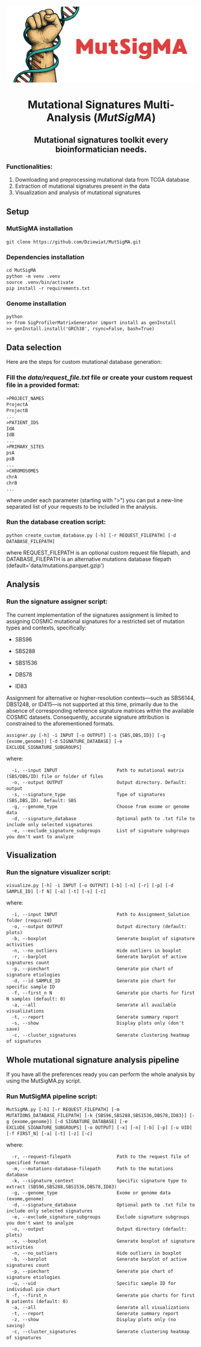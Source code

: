 <p align="center">
  <img src="MutSigMA.png" alt="Logo projektu">
</p>

<h1 align="center"><strong>Mutational Signatures Multi-Analysis (<em>MutSigMA</em>)</strong></h1>

<h2 align="center"><strong>Mutational signatures toolkit every bioinformatician needs.</strong></h2>

### Functionalities:
1) Downloading and preprocessing mutational data from TCGA database
2) Extraction of mutational signatures present in the data
3) Visualization and analysis of mutational signatures

## Setup

### MutSigMA installation
    git clone https://github.com/Dziewiat/MutSigMA.git

### Dependencies installation
    cd MutSigMA
    python -m venv .venv
    source .venv/bin/activate
    pip install -r requirements.txt

### Genome installation
    python
    >> from SigProfilerMatrixGenerator import install as genInstall
    >> genInstall.install('GRCh38', rsync=False, bash=True)

## Data selection
Here are the steps for custom mutational database generation:

### Fill the *data/request_file.txt* file or create your custom request file in a provided format:
    >PROJECT_NAMES
    ProjectA
    ProjectB
    ...
    >PATIENT_IDS
    IdA
    IdB
    ...
    >PRIMARY_SITES
    psA   
    psB
    ...
    >CHROMOSOMES
    chrA
    chrB
    ...

where under each parameter (starting with ">") you can put a new-line separated list of your requests to be included in the analysis.

### Run the database creation script:
    python create_custom_database.py [-h] [-r REQUEST_FILEPATH] [-d DATABASE_FILEPATH]

where REQUEST_FILEPATH is an optional custom request file filepath, and DATABASE_FILEPATH is an alternative mutations database filepath (default='data/mutations.parquet.gzip')

## Analysis

### Run the signature assigner script:

The current implementation of the signatures assignment is limited to assigning COSMIC mutational signatures for a restricted set of mutation types and contexts, specifically:

- SBS96

- SBS288

- SBS1536

- DBS78

- ID83

Assignment for alternative or higher-resolution contexts—such as SBS6144, DBS1248, or ID415—is not supported at this time, primarily due to the absence of corresponding reference signature matrices within the available COSMIC datasets. Consequently, accurate signature attribution is constrained to the aforementioned formats.
 
    assigner.py [-h] -i INPUT [-o OUTPUT] [-s {SBS,DBS,ID}] [-g {exome,genome}] [-d SIGNATURE_DATABASE] [-e EXCLUDE_SIGNATURE_SUBGROUPS]

where:

      -i, --input INPUT                      Path to mutational matrix (SBS/DBS/ID) file or folder of files
      -o, --output OUTPUT                    Output directory. Default: output
      -s, --signature_type                   Type of signatures (SBS,DBS,ID). Default: SBS
      -g, --genome_type                      Choose from exome or genome data
      -d, --signature_database               Optional path to .txt file to include only selected signatures
      -e, --exclude_signature_subgroups      List of signature subgroups you don't want to analyze

## Visualization

### Run the signature visualizer script:
    visualize.py [-h] -i INPUT [-o OUTPUT] [-b] [-n] [-r] [-p] [-d SAMPLE_ID] [-f N] [-a] [-t] [-s] [-c]

where:

      -i, --input INPUT                      Path to Assignment_Solution folder (required)
      -o, --output OUTPUT                    Output directory (default: plots)
      -b, --boxplot                          Generate boxplot of signature activities
      -n, --no_outliers                      Hide outliers in boxplot
      -r, --barplot                          Generate barplot of active signatures count
      -p, --piechart                         Generate pie chart of signature etiologies
      -d, --id SAMPLE_ID                     Generate pie chart for specific sample ID 
      -f, --first_n N                        Generate pie charts for first N samples (default: 0)
      -a, --all                              Generate all available visualizations
      -t, --report                           Generate summary report
      -s, --show                             Display plots only (don't save)
      -c, --cluster_signatures               Generate clustering heatmap of signatures

## Whole mutational signature analysis pipeline
If you have all the preferences ready you can perform the whole analysis by using the MutSigMA.py script.

### Run MutSigMA pipeline script:
    MutSigMA.py [-h] [-r REQUEST_FILEPATH] [-m MUTATIONS_DATABASE_FILEPATH] [-k {SBS96,SBS288,SBS1536,DBS78,ID83}] [-g {exome,genome}] [-d SIGNATURE_DATABASE] [-e EXCLUDE_SIGNATURE_SUBGROUPS] [-o OUTPUT] [-x] [-n] [-b] [-p] [-u UID] [-f FIRST_N] [-a] [-t] [-z] [-c]

where:

      -r, --request-filepath                 Path to the request file of specified format
      -m, --mutations-database-filepath      Path to the mutations database
      -k, --signature_context                Specific signature type to extract (SBS96,SBS288,SBS1536,DBS78,ID83)
      -g, --genome_type                      Exome or genome data (exome,genome)
      -d, --signature_database               Optional path to .txt file to include only selected signatures
      -e, --exclude_signature_subgroups      Exclude signature subgroups you don't want to analyze
      -o, --output                           Output directory (default: plots)
      -x, --boxplot                          Generate boxplot of signature activities
      -n, --no_outliers                      Hide outliers in boxplot
      -b, --barplot                          Generate barplot of active signatures count
      -p, --piechart                         Generate pie chart of signature etiologies
      -u, --uid                              Specific sample ID for individual pie chart
      -f, --first_n                          Generate pie charts for first N patients (default: 0)
      -a, --all                              Generate all visualizations
      -t, --report                           Generate summary report
      -z, --show                             Display plots only (no saving)
      -c, --cluster_signatures               Generate clustering heatmap of signatures


